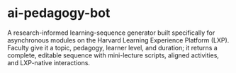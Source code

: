 # ai-pedagogy-bot
A research-informed learning-sequence generator built specifically for asynchronous modules on the Harvard Learning Experience Platform (LXP). Faculty give it a topic, pedagogy, learner level, and duration; it returns a complete, editable sequence with mini-lecture scripts, aligned activities, and LXP-native interactions.
